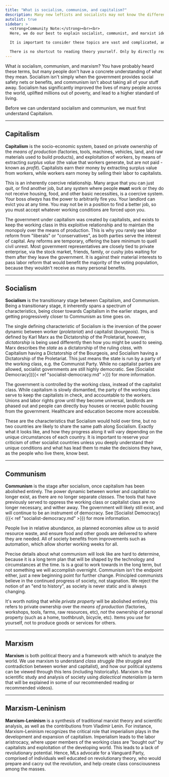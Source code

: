 ```yaml
---
title: "What is socialism, communism, and capitalism?"
description: Many new leftists and socialists may not know the difference between socialism and communism, or even what exactly socialism or communism are. Can you own your own toothbrush under communism? Is it authoritarian? These and more questions answered.
autolist: true
sidebar: > 
  <strong>Community Note:</strong><br><br>
  Here, we do our best to explain socialist, communist, and marxist ideas using plainer, beginner friendly language.<br><br>

  It is important to consider these topics are vast and complicated, and no short explanation can answer all of your questions. As always, the best solution for a comprehensive understanding is to read the theory behind it all.<br><br>

  There is no shortcut to reading theory yourself. Only by directly reading it, not the summarization created by others, can you ensure you have the complete picture.
---
```


What *is* socialism, communism, and marxism? You have probably heard these terms, but many people don't have a concrete understanding of what they mean. Socialism isn't simply when the government provides social safety nets or benefits, and communism isn't about taking all of your stuff away. Socialism has significantly improved the lives of many people across the world, uplifted millions out of poverty, and lead to a higher standard of living.

Before we can understand socialism and communism, we must first understand Capitalism.

<hr class="small">

## Capitalism 

**Capitalism** is the socio-economic system, based on private ownership of the *means of production* (factories, tools, machines, vehicles, land, and raw materials used to build products), and exploitation of workers, by means of extracting *surplus value* (the value that workers generate, but are not paid - known as *profit*). Capitalists earn their money by extracting surplus value from workers, while workers earn money by selling their labor to capitalists.

This is an inherently coercive relationship. Many argue that you can just quit, or find another job, but any system where people **must** work or they do not receive housing, food, and other basic necessities, is a coercive system. Your boss *always* has the power to arbitrarily fire you. Your landlord can evict you at any time. You may not be in a position to find a better job, so you must accept whatever working conditions are forced upon you.

The government under capitalism was created by capitalists, and exists to keep the working class in this exploitive relationship and to maintain the monopoly over the means of production. This is why you rarely see labor reform from "liberals" or "conservatives", as both parties serve the interest of capital. Any reforms are temporary, offering the bare minimum to quell civil unrest. Most government representatives are closely tied to private enterprise, via the stock market, friends, family, or cushy jobs waiting for them after they leave the government. It is against their material interests to pass labor reform that would benefit the majority of the voting population, because they wouldn't receive as many personal benefits.

<hr class="small">

## Socialism 

**Socialism** is the transitionary stage between Capitalism, and Communism. Being a transitionary stage, it inherently spans a spectrum of characteristics, being closer towards Capitalism in the earlier stages, and getting progressively closer to Communism as time goes on. 

The single defining characteristic of Socialism is the inversion of the power dynamic between worker (*proletariat*) and capitalist (*bourgeois*). This is defined by Karl Marx as the Dictatorship of the Proletariat, however, *dictatorship* is being used differently then how you might be used to seeing. Marx describes the *state* as a dictatorship of the ruling *class*, with Capitalism having a Dictatorship of the Bourgeois, and Socialism having a Dictatorship of the Proletariat. This just means the state is run by a party of the working class, e.g. the Communist Party. While no capitalist parties are allowed, socialist governments are still highly democratic. See [Socialist Democracy]({{< ref "socialist-democracy.md" >}}) for more information.

The government is controlled by the working class, instead of the capitalist class. While capitalism is slowly dismantled, the party of the working class serve to keep the capitalists in check, and accountable to the workers. Unions and labor rights grow until they become universal, landlords are phased out and people can directly buy houses or receive public housing from the government. Healthcare and education become more accessible. 

These are the characteristics that Socialism would hold over time, but no two countries are likely to share the same path along Socialism. Exactly what it looks like, and how they progress along it will vary depending on the unique circumstances of each country. It is important to reserve your criticism of other socialist countries unless you deeply understand their unique conditions and what has lead them to make the decisions they have, as the people who live there, know best.

<hr class="small">

## Communism 

**Communism** is the stage after socialism, once capitalism has been abolished entirely. The power dynamic between worker and capitalist no longer exist, as there are no longer separate *classes*. The tools that have previously served to oppress the working class or capitalist class are no longer necessary, and wither away. The government will likely still exist, and will continue to be an instrument of democracy. See [Socialist Democracy]({{< ref "socialist-democracy.md" >}}) for more information.

People live in relative abundance, as planned economies allow us to avoid resource waste, and ensure food and other goods are delivered to where they are needed. All of society benefits from improvements such as automation, which allow shorter working weeks for all.

Precise details about what communism will look like are hard to determine, because it is a long term plan that will be shaped by the technology and circumstances at the time. Is is a goal to work towards in the long term, but not something we will accomplish overnight. Communism isn't the endpoint either, just a new beginning point for further change. Principled communists believe in the continued progress of society, not stagnation. We reject the notion of an "end to history", as society is never static and is always changing.

It's worth noting that while *private property* will be abolished entirely, this refers to private ownership over the *means of production* (factories, workshops, tools, farms, raw resources, etc), *not* the ownership of personal property (such as a home, toothbrush, bicycle, etc). Items you use for yourself, not to produce goods or services for others.

<hr class="small">

## Marxism 

**Marxism** is both political theory and a framework with which to analyze the world. We use marxism to understand *class struggle* (the struggle and contradiction between worker and capitalist), and how our political systems can be viewed through this lens (including historically). Marxism is the scientific study and analysis of society using *dialectical materialism* (a term that will be explained in some of our recommended reading or recommended videos).

<hr class="small">

## Marxism-Leninism

**Marxism-Leninism** is a synthesis of traditional marxist theory and scientific analysis, as well as the contributions from Vladimir Lenin. For instance, Marxism-Leninism recognizes the critical role that imperialism plays in the development and expansion of capitalism. Imperialism leads to the labor aristrocacy, where upper members of the working class are "bought out" by capitalists and exploitation of the developing world. This leads to a lack of revolutionary potential. Hence, MLs advocate for a Vanguard Party, comprised of individuals well educated on revolutionary theory, who would prepare and cacry out the revolution, and help create class consciousness among the masses.
